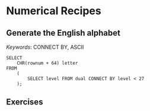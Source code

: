 # Numerical Recipes

## Generate the English alphabet

*Keywords*: CONNECT BY, ASCII

    SELECT
        CHR(rownum + 64) letter
    FROM
        (
            SELECT level FROM dual CONNECT BY level < 27
        );


## Exercises

<!-- vim: set fenc=utf-8 spell spl=en ts=4 sw=4 et filetype=markdown : -->

